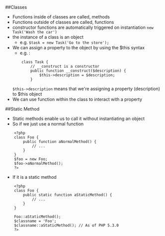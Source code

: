 ##Classes
- Functions inside of classes are called, methods
- Functions outside of classes are called, functions
- constructor functions are automatically triggered on instantiation
	`new Task('Wash the car')`
- the instance of a class is an object
	- e.g. `$task = new Task('Go to the store');`
- We can assign a property to the object by using the $this syntax
	- e.g. : 
	```
		class Task {
			// __construct is a constructor
			public function __construct($description) {
				$this->description = $description;
			}
	```
	`$this->description` means that we're assigning a property (description) to $this object
- We can use function within the class to interact with a property

##Static Method
- Static methods enable us to call it without instantiating an object
- So if we just use a normal function
```
	<?php
	class Foo {
	    public function aNormalMethod() {
	        // ...
	    }
	}
	$foo = new Foo;
	$foo->aNormalMethod();
	?>
```
- If it is a static method
```
	<?php
	class Foo {
	    public static function aStaticMethod() {
	        // ...
	    }
	}

	Foo::aStaticMethod();
	$classname = 'Foo';
	$classname::aStaticMethod(); // As of PHP 5.3.0
	?>
```